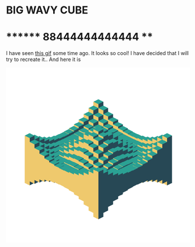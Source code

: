 # BIG WAVY CUBE
# ****** 88444444444444 **

I have seen [this gif](https://twitter.com/beesandbombs/status/940639806522085376?s=20) some time ago. It looks so cool! I have decided that I will try to recreate it.. And here it is

![my result](https://github.com/SeNicko/3D-wavy-cube/blob/master/wave.gif)
